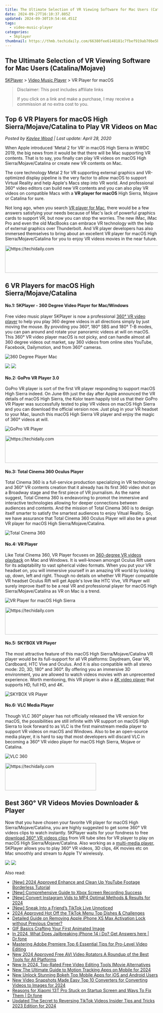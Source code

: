 ```yaml
---
title: The Ultimate Selection of VR Viewing Software for Mac Users (Catalina/Mojave)
date: 2024-09-27T16:10:37.805Z
updated: 2024-09-30T19:54:44.451Z
tags:
  - video-music-player
categories:
  - 5kplayer
thumbnail: https://thmb.techidaily.com/66380fee6148181c7fbef919ab70be5b7f03dcd6ba9d00048b2c822f6ae741fb.jpg
---
```


## The Ultimate Selection of VR Viewing Software for Mac Users (Catalina/Mojave)

[5KPlayer](https://tools.techidaily.com/5kplayer/products/) \> [Video Music Player](https://tools.techidaily.com/5kplayer/video-music-player/) \> VR Player for macOS 

>  Disclaimer: This post includes affiliate links
>
>  If you click on a link and make a purchase, I may receive a commission at no extra cost to you.
>

## Top 6 VR Players for macOS High Sierra/Mojave/Catalina to Play VR Videos on Mac

 _Posted by [Kaylee Wood](https://www.quora.com/profile/Amanda-Hu-21) | Last update: April 28, 2020_

When Apple introduced 'Metal 2 for VR' in macOS High Sierra in WWDC 2019, the big news from it would be that there will be Mac supporting VR contents. That is to say, you finally can play VR videos on macOS High Sierra/Mojave/Catalina or create new VR contents on Mac.

The core technology Metal 2 for VR supporting external graphics and VR-optimized display pipeline is the very factor to allow macOS to support Virtual Reality and help Apple's Macs step into VR world. And professional 360° video editors can build new VR contents and you can also play VR videos on compatible Macs with a **VR player for macOS** High Sierra, Mojave or Catalina for sure. 

Not long ago, when you search [VR player for Mac](https://tools.techidaily.com/5kplayer/video-music-player/), there would be a few answers satisfying your needs because of Mac's lack of powerful graphics cards to support VR, but now you can stop the worries. The new iMac, iMac Pro and even the old MacBooks can embrace VR technology with the help of external graphics over Thunderbolt. And VR player developers has also immersed themselves to bring about an excellent VR player for macOS High Sierra/Mojave/Catalina for you to enjoy VR videos movies in the near future.

<!-- affiliate ads begin -->
<a href="https://appsumo.8odi.net/c/5597632/2052059/7443" target="_top" id="2052059">
  <img src="//a.impactradius-go.com/display-ad/7443-2052059" border="0" alt="https://techidaily.com" width="728" height="90"/>
</a>
<img height="0" width="0" src="https://appsumo.8odi.net/i/5597632/2052059/7443" style="position:absolute;visibility:hidden;" border="0" />
<!-- affiliate ads end -->

##  6 VR Players for macOS High Sierra/Mojave/Catalina

#### **No.1: 5KPlayer - 360 Degree Video Player for Mac/Windows**

Free video music player 5KPlayer is now a professional [360° VR video player](https://tools.techidaily.com/5kplayer/video-music-player/) to help you play 360 degree videos in all directions simply by just moving the mouse. By providing you 360°, 180° SBS and 180° T-B modes, you can pan around and rotate your panoramic videos at will on macOS. This 360° VR video player macOS is not picky, and can handle almost all 360 degree videos out market, say 360 videos from online sites YouTube, Facebook, Dailymotion, and from 360° cameras.

![360 Degree Player Mac](https://www.5kplayer.com/video-music-player/img/how-to-watch-360-videos-5kp.jpg) 

[![](https://www.5kplayer.com/video-music-player/../button/freedownbackmac.png)](https://tools.techidaily.com/5kplayer/products/) [![](https://www.5kplayer.com/video-music-player/../button/freedownwhitewin.png)](https://tools.techidaily.com/5kplayer/products/) 

#### **No.2: GoPro VR Player 3.0**

GoPro VR player is sort of the first VR player responding to support macOS High Sierra indeed. On June 6th just the day after Apple announced the VR details of macOS High Sierra, the Kolor team happily told us that their GoPro VR Player was successfully tested to play VR videos on macOS High Sierra and you can download the official version now. Just plug in your VR headset to your Mac, launch this macOS High Sierra VR player and enjoy the magic of 360° videos at will.

![GoPro VR Player](https://www.5kplayer.com/video-music-player/img/gopro-vr-player.jpg) 

<!-- affiliate ads begin -->
<a href="https://appsumo.8odi.net/c/5597632/2100526/7443" target="_top" id="2100526">
  <img src="//a.impactradius-go.com/display-ad/7443-2100526" border="0" alt="https://techidaily.com" width="728" height="90"/>
</a>
<img height="0" width="0" src="https://appsumo.8odi.net/i/5597632/2100526/7443" style="position:absolute;visibility:hidden;" border="0" />
<!-- affiliate ads end -->

#### **No.3: Total Cinema 360 Oculus Player**

Total Cinema 360 is a full-service production specializing in VR technology and 360° VR contents creation that it already has its first 360 video shot on a Broadway stage and the first piece of VR journalism. As the name suggest, Total Cinema 360 is endeavoring to promot the immersive and interactive technologies allowing for deeper connections between audiences and contents. And the mission of Total Cinema 360 is to design itself smarter to satisfy the smartest audiences to enjoy Vitual Reality. So, we have assurance that Total Cinema 360 Oculus Player will also be a great VR player for macOS High Sierra/Mojave/Catalina.

![Total Cinema 360](https://www.5kplayer.com/video-music-player/img/total-cinema-360.jpg) 

#### **No.4: VR Player**

Like Total Cinema 360, VR Player focuses on [360-degree VR videos playback](https://tools.techidaily.com/5kplayer/video-music-player/) on Mac and Windows. It is well-known amongst Oculus Rift users for its adaptability to vast spherical video formats. When you put your VR headset on, you will immersive yourself in an amazing VR world by looking up, down, left and right. Though no details on whether VR Player compatible VR headset Oculus Rift will get Apple's love like HTC Vive, VR Player will surely improve itself to be a real VR and professional player for macOS High Sierra/Mojave/Catalina as VR on Mac is a trend.

![VR Player for macOS High Sierra](https://www.5kplayer.com/video-music-player/img/vrplayer.jpg) 

<!-- affiliate ads begin -->
<a href="https://appsumo.8odi.net/c/5597632/2118312/7443" target="_top" id="2118312">
  <img src="//a.impactradius-go.com/display-ad/7443-2118312" border="0" alt="https://techidaily.com" width="728" height="90"/>
</a>
<img height="0" width="0" src="https://appsumo.8odi.net/i/5597632/2118312/7443" style="position:absolute;visibility:hidden;" border="0" />
<!-- affiliate ads end -->

#### **No.5: SKYBOX VR Player**

The most attractive feature of this macOS High Sierra/Mojave/Catalina VR player would be its full-support for all VR platforms: Daydream, Gear VR, Cardboard, HTC Vive and Oculus. And it is also compatible with all stereo mode: 2D, 3D, 180° and 360°. By offering you an immersive 3D environment, you are allowed to watch videos movies with an unprecented experience. Worth mentioning, this VR player is also a [4K video player](https://tools.techidaily.com/5kplayer/video-music-player/) that supports HD, full HD, and 4K.

![SKYBOX VR Player](https://www.5kplayer.com/video-music-player/img/skybox-vr.jpg) 

#### **No.6: VLC Media Player**

Though VLC 360° player has not officially released the VR version for macOS, the possibilities are still infinite with VR support on macOS High Sierra to look forward to as VLC is the first mainstream media player to support VR videos on macOS and Windows. Also to be an open-source media player, it is hard to say that most developers will discard VLC in becoming a 360° VR video player for macOS High Sierra, Mojave or Catalina.

![VLC 360](https://www.5kplayer.com/video-music-player/img/vlc-360.jpg) 

<!-- affiliate ads begin -->
<a href="https://aligracehair.sjv.io/c/5597632/2047346/19272" target="_top" id="2047346">
  <img src="//a.impactradius-go.com/display-ad/19272-2047346" border="0" alt="https://techidaily.com" width="300" height="90"/>
</a>
<img height="0" width="0" src="https://aligracehair.sjv.io/i/5597632/2047346/19272" style="position:absolute;visibility:hidden;" border="0" />
<!-- affiliate ads end -->

## Best 360° VR Videos Movies Downloader & Player

Now that you have chosen your favorite VR player for macOS High Sierra/Mojave/Catalina, you are highly suggested to get some 360° VR videos clips to watch instantly. 5KPlayer waits for your fondness to free [download 360° VR videos clips](https://tools.techidaily.com/5kplayer/youtube-download/) from VR tube sites for VR player to play on macOS High Sierra/Mojave/Catalina. Also working as a [multi-media player](https://tools.techidaily.com/5kplayer/video-music-player/), 5KPlayer allows you to play 360° VR videos, 3D clips, 4K movies etc on Mac smoothly and stream to Apple TV wirelessly.

[![](https://www.5kplayer.com/video-music-player/../button/freedownbackmac.png)](https://tools.techidaily.com/5kplayer/products/) [![](https://www.5kplayer.com/video-music-player/../button/freedownwhitewin.png)](https://tools.techidaily.com/5kplayer/products/)

<ins class="adsbygoogle"
     style="display:block"
     data-ad-format="autorelaxed"
     data-ad-client="ca-pub-7571918770474297"
     data-ad-slot="1223367746"></ins>

<ins class="adsbygoogle"
     style="display:block"
     data-ad-client="ca-pub-7571918770474297"
     data-ad-slot="8358498916"
     data-ad-format="auto"
     data-full-width-responsive="true"></ins>

<span class="atpl-alsoreadstyle">Also read:</span>
<div><ul>
<li><a href="https://facebook-video-footage.techidaily.com/new-2024-approved-enhance-and-clean-up-youtube-footage-borderless-tutorial/"><u>[New] 2024 Approved Enhance and Clean Up YouTube Footage Borderless Tutorial</u></a></li>
<li><a href="https://screen-capture.techidaily.com/new-comprehensive-guide-to-xbox-screen-recording-success/"><u>[New] Comprehensive Guide to Xbox Screen Recording Success</u></a></li>
<li><a href="https://instagram-video-recordings.techidaily.com/new-convert-instagram-vids-to-mp4-optimal-methods-and-results-for-2024/"><u>[New] Convert Instagram Vids to MP4 Optimal Methods & Results for 2024</u></a></li>
<li><a href="https://tiktok-videos.techidaily.com/new-sneak-into-a-friends-tiktok-live-unnoticed/"><u>[New] Sneak Into a Friend’s TikTok Live Unnoticed</u></a></li>
<li><a href="https://tiktok-clips.techidaily.com/2024-approved-hot-off-the-tiktok-menu-top-dishes-and-challenges/"><u>2024 Approved Hot Off the TikTok Menu Top Dishes & Challenges</u></a></li>
<li><a href="https://apple-account.techidaily.com/detailed-guide-on-removing-apple-iphone-xs-max-activation-lock-without-previous-owner-by-drfone-ios/"><u>Detailed Guide on Removing Apple iPhone XS Max Activation Lock without Previous Owner?</u></a></li>
<li><a href="https://fox-cloud.techidaily.com/gif-basics-crafting-your-first-animated-image/"><u>GIF Basics Crafting Your First Animated Image</u></a></li>
<li><a href="https://iphone-unlock.techidaily.com/in-2024-what-does-jailbreaking-iphone-14-i-do-get-answers-here-drfone-by-drfone-ios/"><u>In 2024, What Does Jailbreaking iPhone 14 i Do? Get Answers here | Dr.fone</u></a></li>
<li><a href="https://video-ai-editor.techidaily.com/mastering-adobe-premiere-top-6-essential-tips-for-pro-level-video-editing/"><u>Mastering Adobe Premiere Top 6 Essential Tips for Pro-Level Video Editing</u></a></li>
<li><a href="https://video-ai-editor.techidaily.com/new-2024-approved-free-avi-video-rotators-a-roundup-of-the-best-tools-for-all-platforms/"><u>New 2024 Approved Free AVI Video Rotators A Roundup of the Best Tools for All Platforms</u></a></li>
<li><a href="https://video-ai-editor.techidaily.com/new-in-2024-top-rated-free-video-editing-tools-imovie-alternatives/"><u>New In 2024, Top-Rated Free Video Editing Tools IMovie Alternatives</u></a></li>
<li><a href="https://video-ai-editor.techidaily.com/new-the-ultimate-guide-to-motion-tracking-apps-on-mobile-for-2024/"><u>New The Ultimate Guide to Motion Tracking Apps on Mobile for 2024</u></a></li>
<li><a href="https://video-ai-editor.techidaily.com/new-unlock-stunning-bokeh-top-mobile-apps-for-ios-and-android-users/"><u>New Unlock Stunning Bokeh Top Mobile Apps for iOS and Android Users</u></a></li>
<li><a href="https://video-ai-editor.techidaily.com/new-video-snapshots-made-easy-top-10-converters-for-converting-videos-to-images-for-2024/"><u>New Video Snapshots Made Easy Top 10 Converters for Converting Videos to Images for 2024</u></a></li>
<li><a href="https://fix-guide.techidaily.com/reasons-for-xiaomi-13t-pro-stuck-on-startup-screen-and-ways-to-fix-them-drfone-by-drfone-fix-android-problems-fix-android-problems/"><u>Reasons for Xiaomi 13T Pro Stuck on Startup Screen and Ways To Fix Them | Dr.fone</u></a></li>
<li><a href="https://video-ai-editor.techidaily.com/updated-the-secret-to-reversing-tiktok-videos-insider-tips-and-tricks-2023-edition-for-2024/"><u>Updated The Secret to Reversing TikTok Videos Insider Tips and Tricks 2023 Edition for 2024</u></a></li>
</ul></div>

